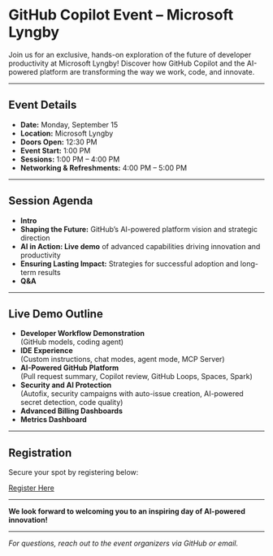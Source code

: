 # GitHub Copilot Event – Microsoft Lyngby

Join us for an exclusive, hands-on exploration of the future of developer productivity at Microsoft Lyngby! Discover how GitHub Copilot and the AI-powered platform are transforming the way we work, code, and innovate.

---

## **Event Details**
- **Date:** Monday, September 15
- **Location:** Microsoft Lyngby
- **Doors Open:** 12:30 PM
- **Event Start:** 1:00 PM
- **Sessions:** 1:00 PM – 4:00 PM
- **Networking & Refreshments:** 4:00 PM – 5:00 PM

---

## **Session Agenda**

- **Intro**
- **Shaping the Future:** GitHub’s AI-powered platform vision and strategic direction
- **AI in Action: Live demo**  of advanced capabilities driving innovation and productivity
- **Ensuring Lasting Impact:** Strategies for successful adoption and long-term results
- **Q&A**

---

## **Live Demo Outline**

- **Developer Workflow Demonstration**  
  (GitHub models, coding agent)
- **IDE Experience**  
  (Custom instructions, chat modes, agent mode, MCP Server)
- **AI-Powered GitHub Platform**  
  (Pull request summary, Copilot review, GitHub Loops, Spaces, Spark)
- **Security and AI Protection**  
  (Autofix, security campaigns with auto-issue creation, AI-powered secret detection, code quality)
- **Advanced Billing Dashboards**
- **Metrics Dashboard**

---

## **Registration**

Secure your spot by registering below:

[Register Here](#)  
<!-- Replace "#" with your registration form link (Google Forms, Microsoft Forms, Eventbrite, etc.) -->

---

**We look forward to welcoming you to an inspiring day of AI-powered innovation!**

---

*For questions, reach out to the event organizers via GitHub or email.*
